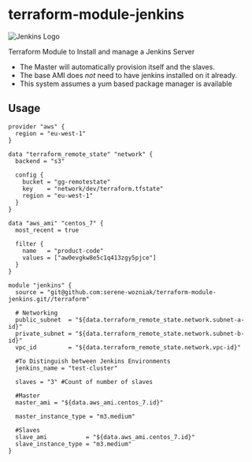 # terraform-module-jenkins

![Jenkins Logo](https://wiki.jenkins-ci.org/download/attachments/2916393/logo-title.png?version=1&modificationDate=1302753947000)

Terraform Module to Install and manage a Jenkins Server

* The Master will automatically provision itself and the slaves.
* The base AMI does *not* need to have jenkins installed on it already.
* This system assumes a yum based package manager is available

## Usage

```
provider "aws" {
  region = "eu-west-1"
}

data "terraform_remote_state" "network" {
  backend = "s3"

  config {
    bucket = "gg-remotestate"
    key    = "network/dev/terraform.tfstate"
    region = "eu-west-1"
  }
}

data "aws_ami" "centos_7" {
  most_recent = true

  filter {
    name   = "product-code"
    values = ["aw0evgkw8e5c1q413zgy5pjce"]
  }
}

module "jenkins" {
  source = "git@github.com:serene-wozniak/terraform-module-jenkins.git//terraform"

  # Networking
  public_subnet  = "${data.terraform_remote_state.network.subnet-a-id}"
  private_subnet = "${data.terraform_remote_state.network.subnet-b-id}"
  vpc_id         = "${data.terraform_remote_state.network.vpc-id}"

  #To Distinguish between Jenkins Environments
  jenkins_name = "test-cluster"

  slaves = "3" #Count of number of slaves

  #Master
  master_ami = "${data.aws_ami.centos_7.id}"

  master_instance_type = "m3.medium"

  #Slaves
  slave_ami           = "${data.aws_ami.centos_7.id}"
  slave_instance_type = "m3.medium"
}

```
